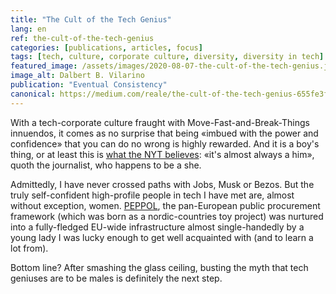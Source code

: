 ```yaml
---
title: "The Cult of the Tech Genius"
lang: en
ref: the-cult-of-the-tech-genius
categories: [publications, articles, focus]
tags: [tech, culture, corporate culture, diversity, diversity in tech]
featured_image: /assets/images/2020-08-07-the-cult-of-the-tech-genius.jpg
image_alt: Dalbert B. Vilarino
publication: "Eventual Consistency"
canonical: https://medium.com/reale/the-cult-of-the-tech-genius-655fe3fc207d
---
```


With a tech-corporate culture fraught with Move-Fast-and-Break-Things innuendos, it comes as no surprise that being «imbued with the power and confidence» that you can do no wrong is highly rewarded. And it is a boy's thing, or at least this is [what the NYT believes](https://www.nytimes.com/2020/08/06/technology/the-cult-of-the-tech-genius.html): «it's almost always a him», quoth the journalist, who happens to be a she.

Admittedly, I have never crossed paths with Jobs, Musk or Bezos. But the truly self-confident high-profile people in tech I have met are, almost without exception, women. [PEPPOL](https://peppol.eu/), the pan-European public procurement framework (which was born as a nordic-countries toy project) was nurtured into a fully-fledged EU-wide infrastructure almost single-handedly by a young lady I was lucky enough to get well acquainted with (and to learn a lot from).

Bottom line? After smashing the glass ceiling, busting the myth that tech geniuses are to be males is definitely the next step.
